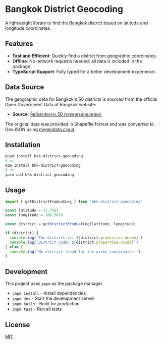 # Bangkok District Geocoding

A lightweight library to find the Bangkok district based on latitude and longitude coordinates.

## Features

- **Fast and Efficient**: Quickly find a district from geographic coordinates.
- **Offline**: No network requests needed; all data is included in the package.
- **TypeScript Support**: Fully typed for a better development experience.

## Data Source

The geographic data for Bangkok's 50 districts is sourced from the official Open Government Data of Bangkok website:

- **Source**: [พื้นที่เขตปกครอง 50 เขตของกรุงเทพมหานคร](https://data.bangkok.go.th/dataset/50)

The original data was provided in Shapefile format and was converted to GeoJSON using [mygeodata.cloud](https://mygeodata.cloud/).

## Installation

```bash
pnpm install bkk-district-geocoding
# or
npm install bkk-district-geocoding
# or
yarn add bkk-district-geocoding
```

## Usage

```typescript
import { getDistrictFromLatLng } from 'bkk-district-geocoding'

const latitude = 13.7563
const longitude = 100.5018

const district = getDistrictFromLatLng(latitude, longitude)

if (district) {
  console.log(`The district is: ${district.properties.dname}`)
  console.log(`District Code: ${district.properties.dcode}`)
} else {
  console.log('No district found for the given coordinates.')
}
```

## Development

This project uses `pnpm` as the package manager.

- `pnpm install` - Install dependencies
- `pnpm dev` - Start the development server
- `pnpm build` - Build for production
- `pnpm test` - Run all tests

## License

[MIT](LICENSE)
